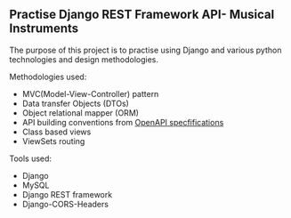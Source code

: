 ## Practise Django REST Framework API- Musical Instruments

The purpose of this project is to practise using Django and various python technologies and design methodologies.

Methodologies used:
  - MVC(Model-View-Controller) pattern
  - Data transfer Objects (DTOs)
  - Object relational mapper (ORM)
  - API building conventions from  [OpenAPI specfifications](https://swagger.io/specification/)
  - Class based views
  - ViewSets routing


Tools used:
  - Django
  - MySQL
  - Django REST framework
  - Django-CORS-Headers
